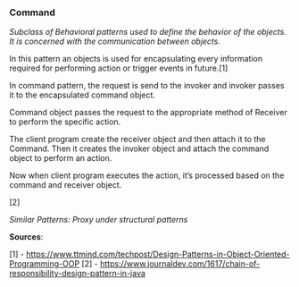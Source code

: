 <h3>Command</h3>

<p><i>Subclass of Behavioral patterns used to define the behavior of the objects. It is concerned with the communication between objects.</i></p>
<p>In this pattern an objects is used for encapsulating every information required for performing action or trigger events in future.[1]</p>
<p>In command pattern, the request is send to the invoker and invoker passes it to the encapsulated command object.

Command object passes the request to the appropriate method of Receiver to perform the specific action.

The client program create the receiver object and then attach it to the Command. Then it creates the invoker object and attach the command object to perform an action.

Now when client program executes the action, it’s processed based on the command and receiver object.
</p>[2]

<i>Similar Patterns: Proxy under structural patterns</i>

<b>Sources</b>:

[1] - https://www.ttmind.com/techpost/Design-Patterns-in-Object-Oriented-Programming-OOP
[2] - https://www.journaldev.com/1617/chain-of-responsibility-design-pattern-in-java